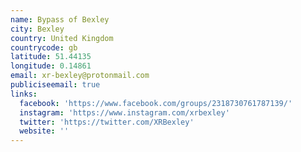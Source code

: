 ```yaml
---
name: Bypass of Bexley
city: Bexley
country: United Kingdom
countrycode: gb
latitude: 51.44135
longitude: 0.14861
email: xr-bexley@protonmail.com
publiciseemail: true
links:
  facebook: 'https://www.facebook.com/groups/2318730761787139/'
  instagram: 'https://www.instagram.com/xrbexley'
  twitter: 'https://twitter.com/XRBexley'
  website: ''
---
```


